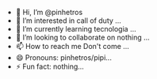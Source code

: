- 👋 Hi, I’m @pinhetros
- 👀 I’m interested in call of duty ...
- 🌱 I’m currently learning tecnologia ...
- 💞️ I’m looking to collaborate on nothing ...
- 📫 How to reach me Don't come
...
- 😄 Pronouns: pinhetros/pipi...
- ⚡ Fun fact: nothing...

<!---
pinhetros/pinhetros is a ✨ special ✨ repository because its `README.md` (this file) appears on your GitHub profile.
You can click the Preview link to take a look at your changes.
--->
